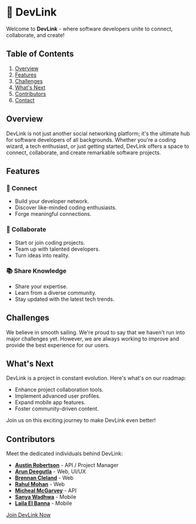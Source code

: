 # 🔗 DevLink

Welcome to **DevLink** - where software developers unite to connect, collaborate, and create!

## Table of Contents

1. [Overview](#overview)
2. [Features](#features)
3. [Challenges](#challenges)
4. [What's Next](#whats-next)
5. [Contributors](#contributors)
6. [Contact](#contact)

## Overview

DevLink is not just another social networking platform; it's the ultimate hub for software developers of all backgrounds. Whether you're a coding wizard, a tech enthusiast, or just getting started, DevLink offers a space to connect, collaborate, and create remarkable software projects.

## Features

### 🔗 Connect

- Build your developer network.
- Discover like-minded coding enthusiasts.
- Forge meaningful connections.

### 🤝 Collaborate

- Start or join coding projects.
- Team up with talented developers.
- Turn ideas into reality.

### 📚 Share Knowledge

- Share your expertise.
- Learn from a diverse community.
- Stay updated with the latest tech trends.

## Challenges

We believe in smooth sailing. We're proud to say that we haven't run into major challenges yet. However, we are always working to improve and provide the best experience for our users.

## What's Next

DevLink is a project in constant evolution. Here's what's on our roadmap:

- Enhance project collaboration tools.
- Implement advanced user profiles.
- Expand mobile app features.
- Foster community-driven content.

Join us on this exciting journey to make DevLink even better!

## Contributors

Meet the dedicated individuals behind DevLink:

- **[Austin Robertson](https://github.com/Usdiez)** - API / Project Manager
- **[Arun Deegutla](https://github.com/arundeegutla/)** - Web, UI/UX
- **[Brennan Cleland](https://github.com/eternal-dx)** - Web
- **[Rahul Mohan](https://github.com/rahulmohan126)** - Web
- **[Micheal McGarvey](https://github.com/micpatmc)** - API
- **[Sanya Wadhwa](https://github.com/SanyaW29)** - Mobile
- **[Laila El Banna](https://github.com/xlaila)** - Mobile

[Join DevLink Now](https://thedevlink.com)
